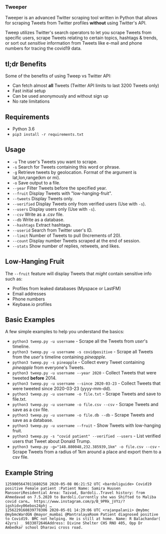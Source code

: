 

### Tweeper

Tweeper is an advanced Twitter scraping tool written in Python that allows for scraping Tweets from Twitter profiles **without** using Twitter's API.

Tweep utilizes Twitter's search operators to let you scrape Tweets from specific users, scrape Tweets relating to certain topics, hashtags & trends, or sort out *sensitive* information from Tweets like e-mail and phone numbers for tracing the covid19 data.

## tl;dr Benefits
Some of the benefits of using Tweep vs Twitter API:
- Can fetch almost __all__ Tweets (Twitter API limits to last 3200 Tweets only)
- Fast initial setup
- Can be used anonymously and without sign up
- No rate limitations

## Requirements
- Python 3.6
- `pip3 install -r requirements.txt`

## Usage
- `-u` The user's Tweets you want to scrape.
- `-s` Search for Tweets containing this word or phrase.
- `-g` Retrieve tweets by geolocation. Format of the argument is lat,lon,range(km or mi).
- `-o` Save output to a file.
- `--year` Filter Tweets before the specified year.
- `--fruit` Display Tweets with "low-hanging-fruit".
- `--tweets` Display Tweets only.
- `--verified` Display Tweets only from verified users (Use with `-s`).
- `--users` Display users only (Use with `-s`).
- `--csv` Write as a .csv file.
- `--db` Write as a database.
- `--hashtags` Extract hashtags.
- `--userid` Search from Twitter user's ID.
- `--limit` Number of Tweets to pull (Increments of 20).
- `--count` Display number Tweets scraped at the end of session.
- `--stats` Show number of replies, retweets, and likes.

## Low-Hanging Fruit
The `--fruit` feature will display Tweets that *might* contain sensitive info such as:
- Profiles from leaked databases (Myspace or LastFM)
- Email addresses
- Phone numbers
- Keybase.io profiles

## Basic Examples
A few simple examples to help you understand the basics:

- `python3 tweep.py -u username` - Scrape all the Tweets from *user*'s timeline.
- `python3 tweep.py -u username -s covidpositive` - Scrape all Tweets from the *user*'s timeline containing _pineapple_.
- `python3 tweep.py -s pineapple` - Collect every Tweet containing *pineapple* from everyone's Tweets.
- `python3 tweep.py -u username --year 2020` - Collect Tweets that were tweeted **before** 2014.
- `python3 tweep.py -u username --since 2020-03-23` - Collect Tweets that were tweeted since 2020-03-23 (yyyy-mm-dd).
- `python3 tweep.py -u username -o file.txt` - Scrape Tweets and save to file.txt.
- `python3 tweep.py -u username -o file.csv --csv` - Scrape Tweets and save as a csv file.
- `python3 tweep.py -u username -o file.db --db` - Scrape Tweets and save as a database.
- `python3 tweep.py -u username --fruit` - Show Tweets with low-hanging fruit.
- `python3 tweep.py -s "covid patient" --verified --users` - List verified users that Tweet about Donald Trump.
- `python3 tweep.py -g="148.880048,232.385939,1km" -o file.csv --csv` - Scrape Tweets from a radius of 1km around a place and export them to a csv file.

## Example String
` 1259005647011680258 2020-05-08 06:21:52 UTC <bardoliguide> Covid19 positive Female patient :Patient Name: Samira Huusen MansooriResidential Area: Taivad, Bardoli..Travel history: from Ahmedavad on 7.5.2020 to Bardoli.Currently she was Shifted to Maliba covid care…  https://www.instagram.com/p/B_9PRk_jVYz/?igshid=y06ebos24phj …
`
</br>
`1256229160839778306 2020-05-01 14:29:06 UTC <rajanpalanii> @mybmc @mybmcWardGN @mayor_mumbai @MantralayaRoom Patient diagnosed positive to Covid19. BMC not helping. He is still at home. Name: R Balachandar( 42yrs) _ 9833072646Address: Divine Shelter CHS RNO 405, Opp Dr Ambedkar school Dharavi cross road.`
</br>
